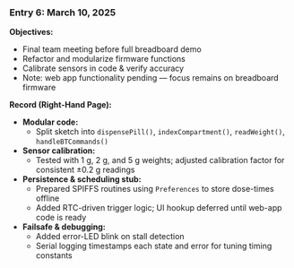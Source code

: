 ### Entry 6: March 10, 2025

**Objectives:**
- Final team meeting before full breadboard demo  
- Refactor and modularize firmware functions  
- Calibrate sensors in code & verify accuracy  
- Note: web app functionality pending — focus remains on breadboard firmware  

**Record (Right-Hand Page):**
- **Modular code:**  
  - Split sketch into `dispensePill()`, `indexCompartment()`, `readWeight()`, `handleBTCommands()`  
- **Sensor calibration:**  
  - Tested with 1 g, 2 g, and 5 g weights; adjusted calibration factor for consistent ±0.2 g readings  
- **Persistence & scheduling stub:**  
  - Prepared SPIFFS routines using `Preferences` to store dose-times offline  
  - Added RTC-driven trigger logic; UI hookup deferred until web-app code is ready  
- **Failsafe & debugging:**  
  - Added error-LED blink on stall detection  
  - Serial logging timestamps each state and error for tuning timing constants